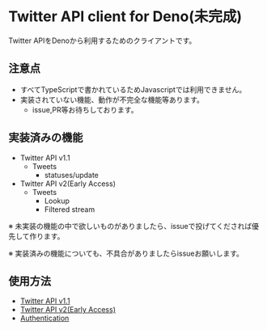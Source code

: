 # Twitter API client for Deno(未完成)

Twitter APIをDenoから利用するためのクライアントです。

## 注意点
- すべてTypeScriptで書かれているためJavascriptでは利用できません。
- 実装されていない機能、動作が不完全な機能等あります。
    - issue,PR等お待ちしております。

## 実装済みの機能
- Twitter API v1.1
    - Tweets
        - statuses/update
- Twitter API v2(Early Access)
    - Tweets
        - Lookup
        - Filtered stream

※ 未実装の機能の中で欲しいものがありましたら、issueで投げてくだされば優先して作ります。

※ 実装済みの機能についても、不具合がありましたらissueお願いします。

## 使用方法
- [Twitter API v1.1](./api_v1/README.md)
- [Twitter API v2(Early Access)](./api_v2/README.md)
- [Authentication](./auth/README.md)